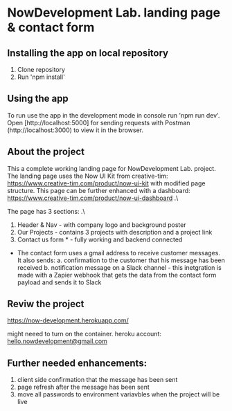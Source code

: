 # NowDevelopment Lab. landing page & contact form

## Installing the app on local repository

1. Clone repository
2. Run 'npm install'

## Using the app

To run use the app in the development mode in console run 'npm run dev'.\
Open [http://localhost:5000] for sending requests with Postman (http://localhost:3000) to view it in the browser.

## About the project

This a complete working landing page for NowDevelopment Lab. project.\
The landing page uses the Now UI Kit from creative-tim: https://www.creative-tim.com/product/now-ui-kit with modified page structure. This page can be further enhanced with a dashboard: https://www.creative-tim.com/product/now-ui-dashboard .\

The page has 3 sections: .\

1. Header & Nav - with company logo and background poster
2. Our Projects - contains 3 projects with description and a project link
3. Contact us form \* - fully working and backend connected

- The contact form uses a gmail address to receive customer messages. It also sends:
  a. confirmation to the customer that his message has been received
  b. notification message on a Slack channel - this inetgration is made with a Zapier webhook that gets the data from the contact form payload and sends it to Slack

## Reviw the project

https://now-development.herokuapp.com/

might neeed to turn on the container.
heroku account: hello.nowdevelopment@gmail.com

## Further needed enhancements:

1. client side confirmation that the message has been sent
2. page refresh after the message has been sent
3. move all passwords to environment variavbles when the project will be live

